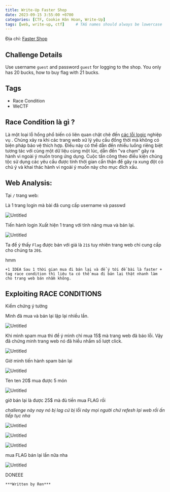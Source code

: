 ```yaml
---
title: Write-Up Faster Shop
date: 2023-09-15 3:55:00 +0700
categories: [CTF, Cookie Hân Hoan, Write-Up]
tags: [web, write-up, ctf]     # TAG names should always be lowercase
---
```

Địa chỉ: [Faster Shop](https://battle.cookiearena.org/challenges/web/faster-shop)

## **Challenge Details**

Use username `guest` and password `guest` for logging to the shop. You only has 20 bucks, how to buy flag with 21 bucks.

## **Tags**

- Race Condition
- WeCTF

## **Race Condition là gì ?**

Là một loại lỗ hổng phổ biến có liên quan chặt chẽ đến [các lỗi logic](https://portswigger.net/web-security/logic-flaws) nghiệp vụ . Chúng xảy ra khi các trang web xử lý yêu cầu đồng thời mà không có biện pháp bảo vệ thích hợp. Điều này có thể dẫn đến nhiều luồng riêng biệt tương tác với cùng một dữ liệu cùng một lúc, dẫn đến "va chạm" gây ra hành vi ngoài ý muốn trong ứng dụng. Cuộc tấn công theo điều kiện chủng tộc sử dụng các yêu cầu được tính thời gian cẩn thận để gây ra xung đột có chủ ý và khai thác hành vi ngoài ý muốn này cho mục đích xấu.

## ****Web Analysis:****

Tại `/` trang web:

Là 1 trang login mà bài đã cung cấp username và passwd 

![Untitled](CTF%20Write-Up%20Faster%20Shop%207a23fb151fc94fa1a6a12e8b62b73bdb/Untitled.png)

Tiến hành login
Xuất hiện 1 trang với tính năng mua và bán lại.

![Untitled](CTF%20Write-Up%20Faster%20Shop%207a23fb151fc94fa1a6a12e8b62b73bdb/Untitled%201.png)

Ta để ý thấy `Flag` được bán với giá là `21$` tuy nhiên trang web chỉ cung cấp cho chúng ta `20$`.

hmm

`+1 IDEA Sau 1 thời gian mua đi bán lại và để ý tới đề bài là faster + tag race condition thì liệu ta có thể mua đi bán lại thật nhanh làm cho trang web bán nhầm không.`

## ****Exploiting RACE CONDITIONS****

Kiểm chứng ý tưởng

Mình đã mua và bán lại lặp lại nhiều lần.

![Untitled](CTF%20Write-Up%20Faster%20Shop%207a23fb151fc94fa1a6a12e8b62b73bdb/Untitled%202.png)

Khi mình spam mua thì để ý mình chỉ mua 15$ mà trang web đã báo lỗi. Vậy đã chứng minh trang web nó đã hiểu nhầm số lượt click.

![Untitled](CTF%20Write-Up%20Faster%20Shop%207a23fb151fc94fa1a6a12e8b62b73bdb/Untitled%203.png)

Giờ mình tiến hành spam bán lại

![Untitled](CTF%20Write-Up%20Faster%20Shop%207a23fb151fc94fa1a6a12e8b62b73bdb/Untitled%204.png)

Tèn ten 20$ mua được 5 món

![Untitled](CTF%20Write-Up%20Faster%20Shop%207a23fb151fc94fa1a6a12e8b62b73bdb/Untitled%205.png)

giờ bán lại là được 25$ mà đủ tiền mua FLAG rồi

*challenge này nay nó bị lag cứ bị lỗi này mọi người chứ refesh lại web rồi ấn tiếp tục nha*

![Untitled](CTF%20Write-Up%20Faster%20Shop%207a23fb151fc94fa1a6a12e8b62b73bdb/Untitled%206.png)

![Untitled](CTF%20Write-Up%20Faster%20Shop%207a23fb151fc94fa1a6a12e8b62b73bdb/Untitled%207.png)

![Untitled](CTF%20Write-Up%20Faster%20Shop%207a23fb151fc94fa1a6a12e8b62b73bdb/Untitled%208.png)

mua FLAG bán lại lần nữa nha

![Untitled](CTF%20Write-Up%20Faster%20Shop%207a23fb151fc94fa1a6a12e8b62b73bdb/Untitled%209.png)

DONEEE

`***Written by Ren***`